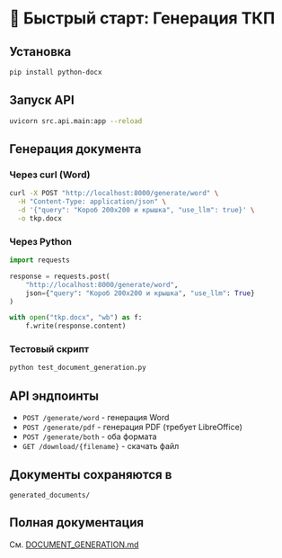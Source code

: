# 🚀 Быстрый старт: Генерация ТКП

## Установка

```bash
pip install python-docx
```

## Запуск API

```bash
uvicorn src.api.main:app --reload
```

## Генерация документа

### Через curl (Word)

```bash
curl -X POST "http://localhost:8000/generate/word" \
  -H "Content-Type: application/json" \
  -d '{"query": "Короб 200x200 и крышка", "use_llm": true}' \
  -o tkp.docx
```

### Через Python

```python
import requests

response = requests.post(
    "http://localhost:8000/generate/word",
    json={"query": "Короб 200x200 и крышка", "use_llm": True}
)

with open("tkp.docx", "wb") as f:
    f.write(response.content)
```

### Тестовый скрипт

```bash
python test_document_generation.py
```

## API эндпоинты

- `POST /generate/word` - генерация Word
- `POST /generate/pdf` - генерация PDF (требует LibreOffice)
- `POST /generate/both` - оба формата
- `GET /download/{filename}` - скачать файл

## Документы сохраняются в

```
generated_documents/
```

## Полная документация

См. [DOCUMENT_GENERATION.md](DOCUMENT_GENERATION.md)

